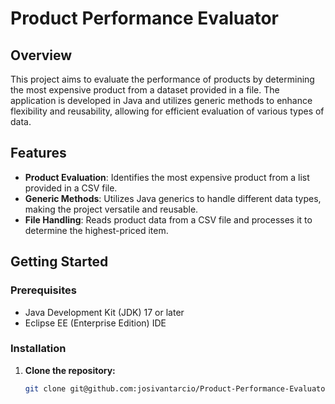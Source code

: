# Product Performance Evaluator

## Overview

This project aims to evaluate the performance of products by determining the most expensive product from a dataset provided in a file. The application is developed in Java and utilizes generic methods to enhance flexibility and reusability, allowing for efficient evaluation of various types of data.

## Features

- **Product Evaluation**: Identifies the most expensive product from a list provided in a CSV file.
- **Generic Methods**: Utilizes Java generics to handle different data types, making the project versatile and reusable.
- **File Handling**: Reads product data from a CSV file and processes it to determine the highest-priced item.

## Getting Started

### Prerequisites

- Java Development Kit (JDK) 17 or later
- Eclipse EE (Enterprise Edition) IDE

### Installation

1. **Clone the repository:**

   ```sh
   git clone git@github.com:josivantarcio/Product-Performance-Evaluator.git
